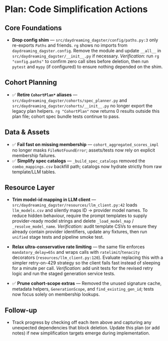 # Plan: Code Simplification Actions

## Core Foundations
- **Drop config shim** — `src/daydreaming_dagster/config/paths.py:3` only re-exports `Paths` and friends. `rg` shows no imports from `daydreaming_dagster.config`. Remove the module and update `__all__` in `src/daydreaming_dagster/__init__.py` if necessary. *Verification:* run `rg "config.paths"` to confirm zero call sites before deletion, then run `pytest` and `mypy` (if configured) to ensure nothing depended on the shim.

## Cohort Planning
- ✅ **Retire `CohortPlan*` aliases** — `src/daydreaming_dagster/cohorts/spec_planner.py` and `src/daydreaming_dagster/cohorts/__init__.py` no longer export the legacy plan helpers. `rg "CohortPlan"` now returns 0 results outside this plan file; cohort spec bundle tests continue to pass.

## Data & Assets
- ✅ **Fail fast on missing membership** — `cohort_aggregated_scores_impl` no longer masks `FileNotFoundError`; assets/tests now rely on explicit membership failures.
- ✅ **Simplify spec catalogs** — `_build_spec_catalogs` removed the `combo_mappings.csv` backfill path; catalogs now hydrate strictly from raw template/LLM tables.

## Resource Layer
- **Trim model-id mapping in LLM client** — `src/daydreaming_dagster/resources/llm_client.py:42` loads `llm_models.csv` and silently maps ID → provider model names. To reduce hidden behaviour, require the prompt templates to supply provider-ready model strings and delete `_load_model_map` / `_resolve_model_name`. *Verification:* audit template CSVs to ensure they already contain provider identifiers, update any fixtures, then run `unified` stage tests and pipeline smoke test.
- **Relax ultra-conservative rate limiting** — the same file enforces `mandatory_delay=65s` and wraps calls with `ratelimit`/`tenacity` decorators (`resources/llm_client.py:120`). Evaluate replacing this with a simpler retry-on-429 strategy so the client fails fast instead of sleeping for a minute per call. *Verification:* add unit tests for the revised retry logic and run the staged generation service tests.

- ✅ **Prune cohort-scope extras** — Removed the unused signature cache, metadata helpers, `GenerationScope`, and `find_existing_gen_id`; tests now focus solely on membership lookups.

## Follow-up
- Track progress by checking off each item above and capturing any unexpected dependencies that block deletion. Update this plan (or add notes) if new simplification targets emerge during implementation.
